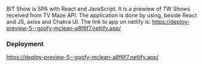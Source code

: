 BIT Show is SPA with React and JavaScript. 
It is a prewiew of TW Shows received from TV Maze API.
The application is done by using, beside React and JS, axios and Chakra UI.
The link to app on netlify is: https://deploy-preview-5--goofy-mclean-a8f6f7.netlify.app/
### Deployment
https://deploy-preview-5--goofy-mclean-a8f6f7.netlify.app/
